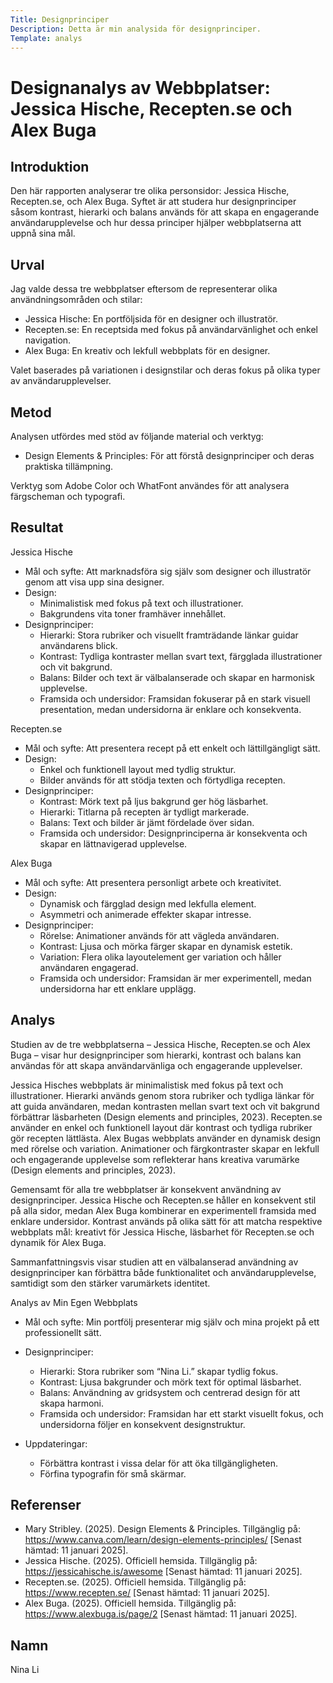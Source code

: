 ```yaml
---
Title: Designprinciper
Description: Detta är min analysida för designprinciper.
Template: analys
---
```


Designanalys av Webbplatser: Jessica Hische, Recepten.se och Alex Buga
=======================

Introduktion
-----------------------

Den här rapporten analyserar tre olika personsidor: Jessica Hische, Recepten.se, och Alex Buga. Syftet är att studera hur designprinciper såsom kontrast, hierarki och balans används för att skapa en engagerande användarupplevelse och hur dessa principer hjälper webbplatserna att uppnå sina mål.


Urval
-----------------------

Jag valde dessa tre webbplatser eftersom de representerar olika användningsområden och stilar:
- Jessica Hische: En portföljsida för en designer och illustratör.
- Recepten.se: En receptsida med fokus på användarvänlighet och enkel navigation.
- Alex Buga: En kreativ och lekfull webbplats för en designer.

Valet baserades på variationen i designstilar och deras fokus på olika typer av användarupplevelser. 

Metod
-----------------------

Analysen utfördes med stöd av följande material och verktyg:
- Design Elements & Principles: För att förstå designprinciper och deras praktiska tillämpning.

Verktyg som Adobe Color och WhatFont användes för att analysera färgscheman och typografi.

Resultat
-----------------------

Jessica Hische
- Mål och syfte: Att marknadsföra sig själv som designer och illustratör genom att visa upp sina designer.
- Design:
    - Minimalistisk med fokus på text och illustrationer.
    - Bakgrundens vita toner framhäver innehållet.
- Designprinciper:
    - Hierarki: Stora rubriker och visuellt framträdande länkar guidar användarens blick.
    - Kontrast: Tydliga kontraster mellan svart text,  färgglada illustrationer och vit bakgrund.
    - Balans: Bilder och text är välbalanserade och skapar en harmonisk upplevelse.
    - Framsida och undersidor: Framsidan fokuserar på en stark visuell presentation, medan undersidorna är enklare och konsekventa.

Recepten.se
- Mål och syfte: Att presentera recept på ett enkelt och lättillgängligt sätt.
- Design:
    - Enkel och funktionell layout med tydlig struktur.
    - Bilder används för att stödja texten och förtydliga recepten.
- Designprinciper:
    - Kontrast: Mörk text på ljus bakgrund ger hög läsbarhet.
    - Hierarki: Titlarna på recepten är tydligt markerade.
    - Balans: Text och bilder är jämt fördelade över sidan.
    - Framsida och undersidor: Designprinciperna är konsekventa och skapar en lättnavigerad upplevelse.

Alex Buga
- Mål och syfte: Att presentera personligt arbete och kreativitet.
- Design:
    - Dynamisk och färgglad design med lekfulla element.
    - Asymmetri och animerade effekter skapar intresse.
- Designprinciper:
    - Rörelse: Animationer används för att vägleda användaren.
    - Kontrast: Ljusa och mörka färger skapar en dynamisk estetik.
    - Variation: Flera olika layoutelement ger variation och håller användaren engagerad.
    - Framsida och undersidor: Framsidan är mer experimentell, medan undersidorna har ett enklare upplägg.

Analys
-----------------------
Studien av de tre webbplatserna – Jessica Hische, Recepten.se och Alex Buga – visar hur designprinciper som hierarki, kontrast och balans kan användas för att skapa användarvänliga och engagerande upplevelser.

Jessica Hisches webbplats är minimalistisk med fokus på text och illustrationer. Hierarki används genom stora rubriker och tydliga länkar för att guida användaren, medan kontrasten mellan svart text och vit bakgrund förbättrar läsbarheten (Design elements and principles, 2023). Recepten.se använder en enkel och funktionell layout där kontrast och tydliga rubriker gör recepten lättlästa. Alex Bugas webbplats använder en dynamisk design med rörelse och variation. Animationer och färgkontraster skapar en lekfull och engagerande upplevelse som reflekterar hans kreativa varumärke (Design elements and principles, 2023).

Gemensamt för alla tre webbplatser är konsekvent användning av designprinciper. Jessica Hische och Recepten.se håller en konsekvent stil på alla sidor, medan Alex Buga kombinerar en experimentell framsida med enklare undersidor. Kontrast används på olika sätt för att matcha respektive webbplats mål: kreativt för Jessica Hische, läsbarhet för Recepten.se och dynamik för Alex Buga.

Sammanfattningsvis visar studien att en välbalanserad användning av designprinciper kan förbättra både funktionalitet och användarupplevelse, samtidigt som den stärker varumärkets identitet.

Analys av Min Egen Webbplats
- Mål och syfte: Min portfölj presenterar mig själv och mina projekt på ett professionellt sätt.
- Designprinciper:
    - Hierarki: Stora rubriker som “Nina Li.” skapar tydlig fokus.
    - Kontrast: Ljusa bakgrunder och mörk text för optimal läsbarhet.
    - Balans: Användning av gridsystem och centrerad design för att skapa harmoni.
    - Framsida och undersidor: Framsidan har ett starkt visuellt fokus, och undersidorna följer en konsekvent designstruktur.

- Uppdateringar:
    - Förbättra kontrast i vissa delar för att öka tillgängligheten.
	- Förfina typografin för små skärmar.

Referenser
-----------------------

- Mary Stribley. (2025). Design Elements & Principles. Tillgänglig på: https://www.canva.com/learn/design-elements-principles/ [Senast hämtad: 11 januari 2025].
- Jessica Hische. (2025). Officiell hemsida. Tillgänglig på: https://jessicahische.is/awesome [Senast hämtad: 11 januari 2025].
- Recepten.se. (2025). Officiell hemsida. Tillgänglig på: https://www.recepten.se/ [Senast hämtad: 11 januari 2025].
- Alex Buga. (2025). Officiell hemsida. Tillgänglig på: https://www.alexbuga.is/page/2 [Senast hämtad: 11 januari 2025].


Namn
-----------------------

Nina Li